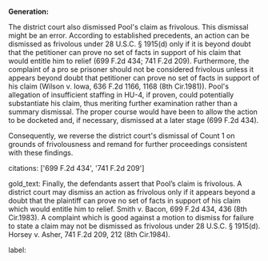 **Generation:**

The district court also dismissed Pool's claim as frivolous. This dismissal might be an error. According to established precedents, an action can be dismissed as frivolous under 28 U.S.C. § 1915(d) only if it is beyond doubt that the petitioner can prove no set of facts in support of his claim that would entitle him to relief (699 F.2d 434; 741 F.2d 209). Furthermore, the complaint of a pro se prisoner should not be considered frivolous unless it appears beyond doubt that petitioner can prove no set of facts in support of his claim (Wilson v. Iowa, 636 F.2d 1166, 1168 (8th Cir.1981)). Pool's allegation of insufficient staffing in HU-4, if proven, could potentially substantiate his claim, thus meriting further examination rather than a summary dismissal. The proper course would have been to allow the action to be docketed and, if necessary, dismissed at a later stage (699 F.2d 434).

Consequently, we reverse the district court's dismissal of Count 1 on grounds of frivolousness and remand for further proceedings consistent with these findings.

citations: ['699 F.2d 434', '741 F.2d 209']

gold_text: Finally, the defendants assert that Pool’s claim is frivolous. A district court may dismiss an action as frivolous only if it appears beyond a doubt that the plaintiff can prove no set of facts in support of his claim which would entitle him to relief. Smith v. Bacon, 699 F.2d 434, 436 (8th Cir.1983). A complaint which is good against a motion to dismiss for failure to state a claim may not be dismissed as frivolous under 28 U.S.C. § 1915(d). Horsey v. Asher, 741 F.2d 209, 212 (8th Cir.1984).

label: 